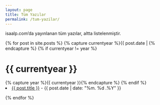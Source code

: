 ```yaml
---
layout: page
title: Tüm Yazılar
permalink: /tum-yazilar/
---
```



isaalp.com’da yayınlanan tüm yazılar, altta listelenmiştir.



{% for post in site.posts %}
{% capture currentyear %}{{ post.date | {% endcapture %}
{% if currentyear != year %}

  <h1>{{ currentyear }}</h1>
    {% capture year %}{{ currentyear }}{% endcapture %}
  {% endif %}

  <li><a href="{{ post.url }}">{{ post.title }}</a> - {{ post.date | date: "%m. %d .%Y" }} </li>

{% endfor %}



                    
